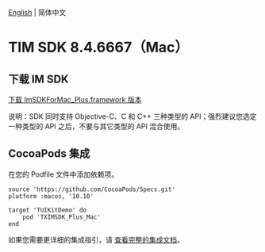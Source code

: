 [English](./README.md) | 简体中文

# TIM SDK 8.4.6667（Mac）

## 下载 IM SDK

[下载 ImSDKForMac_Plus.framework 版本](https://im.sdk.qcloud.com/download/plus/8.4.6667/ImSDKForMac_Plus_8.4.6667.framework.zip)

说明：SDK 同时支持 Objective-C、C 和 C++ 三种类型的 API；强烈建议您选定一种类型的 API 之后，不要与其它类型的 API 混合使用。

## CocoaPods 集成
在您的 Podfile 文件中添加依赖项。
```
source 'https://github.com/CocoaPods/Specs.git'
platform :macos, '10.10'

target 'TUIKitDemo' do
    pod 'TXIMSDK_Plus_Mac'
end
```

如果您需要更详细的集成指引，请 [查看完整的集成文档](https://cloud.tencent.com/document/product/269/75288)。
